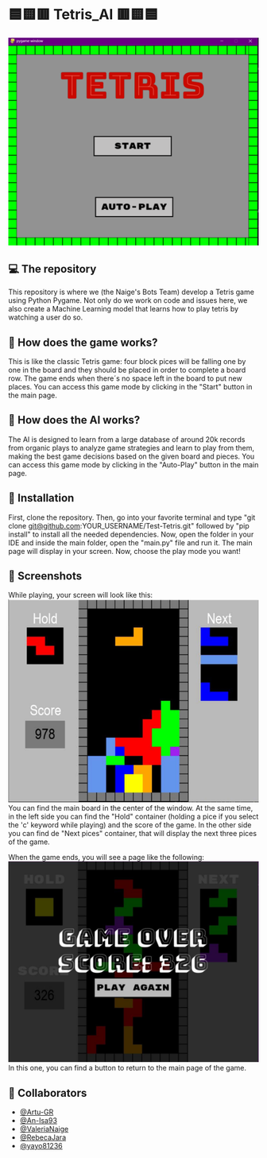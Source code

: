 # 🟦🟨🟥 Tetris_AI 🟥🟨🟦
![](images/tetris.png)

## 💻 The repository
This repository is where we (the Naige's Bots Team) develop a Tetris game using Python Pygame. Not only do we work on code and issues here, we also create a Machine Learning model that learns how to play tetris by watching a user do so.

## 🎲 How does the game works?
This is like the classic Tetris game: four block pices will be falling one by one in the board and they should be placed in order to complete a board row. The game ends when there´s no space left in the board to put new places. You can access this game mode by clicking in the "Start" button in the main page.

## 🔮 How does the AI works?
The AI is designed to learn from a large database of around 20k records from organic plays to analyze game strategies and learn to play from them, making the best game decisions based on the given board and pieces. You can access this game mode by clicking in the "Auto-Play" button in the main page.

## 🚀 Installation
First, clone the repository. Then, go into your favorite terminal and type "git clone git@github.com:YOUR_USERNAME/Test-Tetris.git" followed by "pip install" to install all the needed dependencies.
Now, open the folder in your IDE and inside the main folder, open the "main.py" file and run it. The main page will display in your screen. Now, choose the play mode you want!

## 📸 Screenshots
While playing, your screen will look like this:
![](images/game_window.jpg)
You can find the main board in the center of the window. At the same time, in the left side you can find the "Hold" container (holding a pice if you select the 'c' keyword while playing) and the score of the game. In the other side you can find de "Next pices" container, that will display the next three pices of the game.

When the game ends, you will see a page like the following:
![](images/game_ended_window.jpg)
In this one, you can find a button to return to the main page of the game.

## 👥 Collaborators
- [@Artu-GR](https://github.com/Artu-GR)
- [@An-Isa93](https://github.com/An-Isa93)
- [@ValeriaNaige](https://github.com/ValeriaNaige)
- [@RebecaJara](https://github.com/RebecaJara)
- [@yayo81236](https://github.com/yayo81236)
